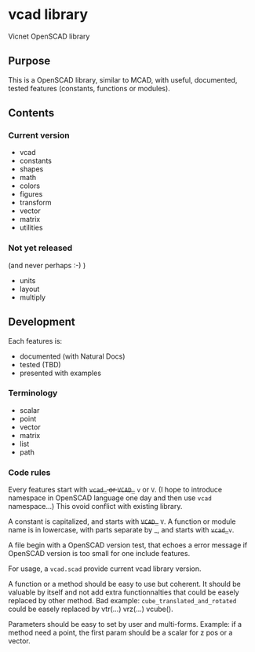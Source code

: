 vcad library
============

Vicnet OpenSCAD library

Purpose
-------

This is a OpenSCAD library, similar to MCAD, with useful, documented,
tested features (constants, functions or modules).

Contents
--------

### Current version

- vcad
- constants
- shapes
- math
- colors
- figures
- transform
- vector
- matrix
- utilities

### Not yet released
(and never perhaps :-) )

- units
- layout
- multiply

Development
-----------

Each features is:
- documented (with Natural Docs)
- tested (TBD)
- presented with examples

### Terminology

- scalar
- point
- vector
- matrix
- list
- path

### Code rules

Every features start with ~~`vcad_` or `VCAD_`~~ `v` or `V`.
(I hope to introduce namespace in OpenSCAD language one day and then use `vcad` namespace...)
This ovoid conflict with existing library.

A constant is capitalized, and starts with ~~`VCAD_`~~ `V`.
A function or module name is in lowercase, with parts separate by _, and starts with ~~`vcad_`~~`v`.

A file begin with a OpenSCAD version test, that echoes a error message
if OpenSCAD version is too small for one include features.

For usage, a `vcad.scad` provide current vcad library version.

A function or a method should be easy to use but coherent.
It should be valuable by itself and not add extra functionnalties
that could be easely replaced by other method.
Bad example: `cube_translated_and_rotated` could be easely replaced by vtr(...) vrz(...) vcube().

Parameters should be easy to set by user and multi-forms.
Example: if a method need a point, the first param should be a scalar for z pos or a vector.
